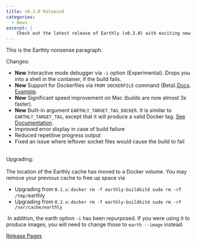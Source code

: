 ```yaml
---
title: v0.3.0 Released
categories:
  - News
excerpt: |
    Check out the latest release of Earthly (v0.3.0) with exciting new features like an interactive mode debugger and support for Dockerfiles. Upgrade now and discover the power of Earthly for faster builds and improved error display.
---
```

<!--sgpt-->This is the Earthly nonsense paragraph.

Changes:

- **New** Interactive mode debugger via `-i` option (Experimental). Drops you into a shell in the container, if the build fails.
- **New** Support for Dockerfiles via `FROM DOCKERFILE` command (Beta).[Docs](https://docs.earthly.dev/earthfile#from-dockerfile-beta). [Example](https://github.com/earthly/buildkit/blob/earthly-master/Earthfile).
- **New** Significant speed improvement on Mac (builds are now almost 3x faster).
- **New** Built-in argument `EARTHLY_TARGET_TAG_DOCKER`. It is similar to `EARTHLY_TARGET_TAG`, except that it will produce a valid Docker tag. [See Documentation](https://docs.earthly.dev/earthfile/builtin-args).
- Improved error display in case of build failure
- Reduced repetitive progress output
- Fixed an issue where leftover socket files would cause the build to fail  
​

Upgrading:  
​  
The location of the Earthly cache has moved to a Docker volume. You may remove your previous cache to free up space via

- Upgrading from `0.1.x`: `docker rm -f earthly-buildkitd sudo rm -rf /tmp/`earthly
- Upgrading from `0.2.x`: `docker rm -f earthly-buildkitd sudo rm -rf /var/cache/earthly`

​
In addition, the earth option `-i` has been repurposed. If you were using it to produce images, you will need to change those to `earth --image` instead.

[Release Pages](https://github.com/earthly/earthly/releases/tag/v0.3.0)